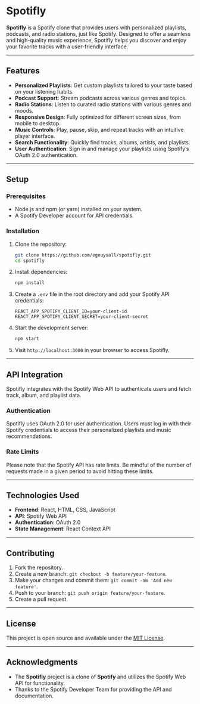 # Spotifly

**Spotifly** is a Spotify clone that provides users with personalized playlists, podcasts, and radio stations, just like Spotify. Designed to offer a seamless and high-quality music experience, Spotifly helps you discover and enjoy your favorite tracks with a user-friendly interface.

---

## Features

- **Personalized Playlists**: Get custom playlists tailored to your taste based on your listening habits.
- **Podcast Support**: Stream podcasts across various genres and topics.
- **Radio Stations**: Listen to curated radio stations with various genres and moods.
- **Responsive Design**: Fully optimized for different screen sizes, from mobile to desktop.
- **Music Controls**: Play, pause, skip, and repeat tracks with an intuitive player interface.
- **Search Functionality**: Quickly find tracks, albums, artists, and playlists.
- **User Authentication**: Sign in and manage your playlists using Spotify’s OAuth 2.0 authentication.

---

## Setup

### Prerequisites
- Node.js and npm (or yarn) installed on your system.
- A Spotify Developer account for API credentials.

### Installation

1. Clone the repository:

   ```bash
   git clone https://github.com/egeuysall/spotifly.git
   cd spotifly
   ```

2. Install dependencies:

   ```bash
   npm install
   ```

3. Create a `.env` file in the root directory and add your Spotify API credentials:

   ```env
   REACT_APP_SPOTIFY_CLIENT_ID=your-client-id
   REACT_APP_SPOTIFY_CLIENT_SECRET=your-client-secret
   ```

4. Start the development server:

   ```bash
   npm start
   ```

5. Visit `http://localhost:3000` in your browser to access Spotifly.

---

## API Integration

Spotifly integrates with the Spotify Web API to authenticate users and fetch track, album, and playlist data.

### Authentication
Spotifly uses OAuth 2.0 for user authentication. Users must log in with their Spotify credentials to access their personalized playlists and music recommendations.

### Rate Limits
Please note that the Spotify API has rate limits. Be mindful of the number of requests made in a given period to avoid hitting these limits.

---

## Technologies Used

- **Frontend**: React, HTML, CSS, JavaScript
- **API**: Spotify Web API
- **Authentication**: OAuth 2.0
- **State Management**: React Context API

---

## Contributing

1. Fork the repository.
2. Create a new branch: `git checkout -b feature/your-feature`.
3. Make your changes and commit them: `git commit -am 'Add new feature'`.
4. Push to your branch: `git push origin feature/your-feature`.
5. Create a pull request.

---

## License

This project is open source and available under the [MIT License](LICENSE).

---

## Acknowledgments

- The **Spotifly** project is a clone of **Spotify** and utilizes the Spotify Web API for functionality.
- Thanks to the Spotify Developer Team for providing the API and documentation.

